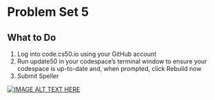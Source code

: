 # Problem Set 5

## What to Do

1. Log into code.cs50.io using your GitHub account
2. Run update50 in your codespace’s terminal window to ensure your codespace is up-to-date and, when prompted, click Rebuild now
3. Submit Speller

[![IMAGE ALT TEXT HERE](http://img.youtube.com/vi/-gpsiMiEOHU/0.jpg)](http://www.youtube.com/watch?v=-gpsiMiEOHU)
